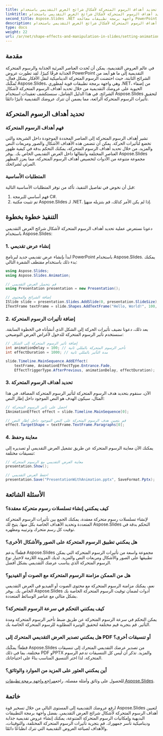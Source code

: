```yaml
---
title: تحديد أهداف الرسوم المتحركة لأشكال شرائح العرض التقديمي باستخدام Aspose.Slides
linktitle: تحديد أهداف الرسوم المتحركة لأشكال شرائح العرض التقديمي باستخدام Aspose.Slides
second_title: Aspose.Slides .NET واجهة برمجة تطبيقات معالجة PowerPoint
description: تعرف على كيفية تعيين أهداف الرسوم المتحركة لأشكال شرائح العرض التقديمي باستخدام Aspose.Slides. قم بإنشاء عروض تقديمية جذابة باستخدام الرسوم المتحركة الديناميكية.
type: docs
weight: 22
url: /ar/net/shape-effects-and-manipulation-in-slides/setting-animation-targets-shapes/
---
```


## مقدمة

في عالم العروض التقديمية، يمكن أن تُحدث العناصر المرئية الجذابة والرسوم المتحركة الجذابة فرقًا كبيرًا. لقد تطورت عروض PowerPoint التقديمية إلى ما هو أبعد من الشرائح الثابتة، حيث احتضنت الرسوم المتحركة الديناميكية لنقل الأفكار بشكل فعال. تُمكّنك Aspose.Slides، وهي واجهة برمجة تطبيقات قوية لمطوري .NET، من إضفاء الحيوية على عروضك التقديمية من خلال تحديد أهداف الرسوم المتحركة لأشكال الشرائح. في هذا الدليل الشامل، سنستكشف تعقيدات استخدام Aspose.Slides لتحقيق تأثيرات الرسوم المتحركة الرائعة، مما يضمن أن تترك عروضك التقديمية تأثيرًا دائمًا.

## تحديد أهداف الرسوم المتحركة

### فهم أهداف الرسوم المتحركة

تشير أهداف الرسوم المتحركة إلى العناصر المحددة الموجودة داخل الشريحة والتي تخضع لتأثيرات الحركة. يمكن أن تتضمن هذه الأهداف الأشكال والصور ومربعات النص والمزيد. من خلال تحديد أهداف الرسوم المتحركة، يمكنك التحكم بدقة في كيفية ظهور العناصر المختلفة وانتقالها داخل العرض التقديمي الخاص بك. يوفر Aspose.Slides مجموعة متنوعة من الأدوات لتخصيص أهداف الرسوم المتحركة، مما يعزز المظهر المرئي لشرائحك.

### المتطلبات الأساسية

قبل أن نخوض في تفاصيل التنفيذ، تأكد من توفر المتطلبات الأساسية التالية:

1. فهم أساسي للبرمجة C#.
2.  تم تثبيت مكتبة Aspose.Slides لـ .NET. إذا لم يكن الأمر كذلك، قم بتنزيله من[هنا](https://releases.aspose.com/slides/net/).

## التنفيذ خطوة بخطوة

دعونا نستعرض عملية تحديد أهداف الرسوم المتحركة لأشكال شرائح العرض التقديمي باستخدام Aspose.Slides:

### 1. إنشاء عرض تقديمي

ابدأ بإنشاء عرض تقديمي جديد لبرنامج PowerPoint باستخدام Aspose.Slides. يمكنك بدء ذلك باستخدام مقتطف الشفرة التالي:

```csharp
using Aspose.Slides;
using Aspose.Slides.Animation;

// قم بتحميل العرض التقديمي
using Presentation presentation = new Presentation();

// إضافة الشرائح والمحتوى
ISlide slide = presentation.Slides.AddSlide(0, presentation.SlideSize);
ITextFrame textFrame = slide.Shapes.AddTextFrame("Hello, World!", 100, 100, 500, 300);
```

### 2. إضافة تأثيرات الرسوم المتحركة

بعد ذلك، دعونا نضيف تأثيرات الحركة إلى الشكل الذي أنشأناه في الخطوة السابقة. سنستخدم تأثير الرسوم المتحركة للدخول لأغراض العرض التوضيحي:

```csharp
// إضافة تأثير الرسوم المتحركة إلى الشكل
int animationDelay = 100; // تأخير الرسوم المتحركة بالمللي ثانية
int effectDuration = 1000; // مدة التأثير بالمللي ثانية

slide.Timeline.MainSequence.AddEffect(
    textFrame, AnimationEffectType.Entrance.Fade,
    EffectTriggerType.AfterPrevious, animationDelay, effectDuration);
```

### 3. تحديد أهداف الرسوم المتحركة

الآن، سنقوم بتحديد هدف الرسوم المتحركة لتأثير الرسوم المتحركة المضافة. في هذا المثال، سيكون الهدف هو النص الموجود داخل إطار النص:

```csharp
// احصل على تأثير الرسوم المتحركة
IAnimationEffect effect = slide.Timeline.MainSequence[0];

// قم بتعيين هدف الرسوم المتحركة على النص الموجود داخل إطار النص
effect.TargetShape = textFrame.TextFrame.Paragraphs[0];
```

### 4. معاينة وحفظ

يمكنك الآن معاينة الرسوم المتحركة عن طريق تشغيل العرض التقديمي أو تصديره إلى تنسيقات مختلفة:

```csharp
// معاينة العرض التقديمي مع الرسوم المتحركة
presentation.Show();

// احفظ العرض التقديمي
presentation.Save("PresentationWithAnimation.pptx", SaveFormat.Pptx);
```

## الأسئلة الشائعة

### كيف يمكنني إنشاء تسلسلات رسوم متحركة معقدة؟

لإنشاء تسلسلات رسوم متحركة معقدة، يمكنك الجمع بين تأثيرات الرسوم المتحركة المتعددة وتحديد الأهداف الخاصة بكل منها. يتيح لك Aspose.Slides التحكم بدقة في توقيت كل رسم متحرك وترتيبه ومظهره.

### هل يمكنني تطبيق الرسوم المتحركة على الصور والأشكال الأخرى؟

قطعاً! يدعم Aspose.Slides مجموعة واسعة من تأثيرات الرسوم المتحركة التي يمكن تطبيقها على الصور والأشكال ومربعات النص والمزيد. لديك المرونة اللازمة لاختيار نوع الرسوم المتحركة الذي يناسب عرضك التقديمي بشكل أفضل.

### هل من الممكن مزامنة الرسوم المتحركة مع الصوت أو الفيديو؟

نعم، يمكنك مزامنة الرسوم المتحركة مع محتوى الصوت أو الفيديو في العرض التقديمي الخاص بك. يوفر Aspose.Slides أدوات لضمان توقيت الرسوم المتحركة الخاصة بك بشكل مثالي مع عناصر الوسائط المتعددة.

### كيف يمكنني التحكم في سرعة الرسوم المتحركة؟

يمكن التحكم في سرعة الرسوم المتحركة عن طريق ضبط تأخير الرسوم المتحركة ومدة التأثير. قم بتجربة قيم مختلفة لتحقيق الوتيرة المطلوبة للرسوم المتحركة الخاصة بك.

### هل يمكنني تصدير العرض التقديمي المتحرك إلى PDF أو تنسيقات أخرى؟

قطعاً! يمكّنك Aspose.Slides من تصدير عرضك التقديمي المتحرك إلى تنسيقات مختلفة، بما في ذلك PDF وPPTX والمزيد. تذكر أن ليس كل التنسيقات تدعم الرسوم المتحركة، لذا اختر التنسيق المناسب بناءً على احتياجاتك.

### أين يمكنني العثور على المزيد من الموارد والوثائق؟

 للحصول على وثائق وأمثلة مفصلة، راجع[مراجع واجهة برمجة تطبيقات Aspose.Slides](https://reference.aspose.com/slides/net/).

## خاتمة

ارفع عروضك التقديمية إلى المستوى التالي من خلال تسخير قوة Aspose.Slides لتعيين أهداف الرسوم المتحركة لأشكال شرائح العرض التقديمي. بفضل واجهة برمجة التطبيقات البديهية وإمكانيات الرسوم المتحركة المتنوعة، يمكنك إنشاء عروض تقديمية جذابة وديناميكية تأسر جمهورك. قم بتجربة تأثيرات الرسوم المتحركة المختلفة، والتوقيتات، والأهداف لصياغة العروض التقديمية التي تترك انطباعًا دائمًا.